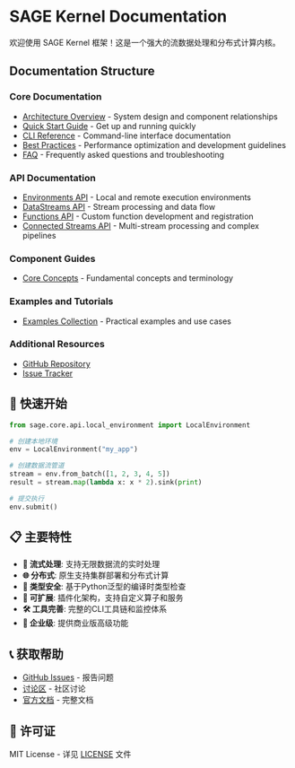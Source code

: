 # SAGE Kernel Documentation

欢迎使用 SAGE Kernel 框架！这是一个强大的流数据处理和分布式计算内核。

## Documentation Structure

### Core Documentation
- [Architecture Overview](architecture.md) - System design and component relationships
- [Quick Start Guide](guides/quickstart.md) - Get up and running quickly
- [CLI Reference](components/cli.md) - Command-line interface documentation
- [Best Practices](best-practices.md) - Performance optimization and development guidelines
- [FAQ](faq.md) - Frequently asked questions and troubleshooting

### API Documentation
- [Environments API](api/environments.md) - Local and remote execution environments
- [DataStreams API](api/datastreams.md) - Stream processing and data flow
- [Functions API](api/functions.md) - Custom function development and registration
- [Connected Streams API](api/connected-streams.md) - Multi-stream processing and complex pipelines

### Component Guides
- [Core Concepts](concepts.md) - Fundamental concepts and terminology

### Examples and Tutorials
- [Examples Collection](examples/README.md) - Practical examples and use cases

### Additional Resources
- [GitHub Repository](https://github.com/intellistream/SAGE)
- [Issue Tracker](https://github.com/intellistream/SAGE/issues)

## 🚀 快速开始

```python
from sage.core.api.local_environment import LocalEnvironment

# 创建本地环境
env = LocalEnvironment("my_app")

# 创建数据流管道
stream = env.from_batch([1, 2, 3, 4, 5])
result = stream.map(lambda x: x * 2).sink(print)

# 提交执行
env.submit()
```

## 📋 主要特性

- **🔄 流式处理**: 支持无限数据流的实时处理
- **🌐 分布式**: 原生支持集群部署和分布式计算
- **🎯 类型安全**: 基于Python泛型的编译时类型检查
- **🔌 可扩展**: 插件化架构，支持自定义算子和服务
- **🛠️ 工具完善**: 完整的CLI工具链和监控体系
- **🏢 企业级**: 提供商业版高级功能

## 📞 获取帮助

- [GitHub Issues](https://github.com/intellistream/SAGE/issues) - 报告问题
- [讨论区](https://github.com/intellistream/SAGE/discussions) - 社区讨论
- [官方文档](https://intellistream.github.io/SAGE-Pub/) - 完整文档

## 📄 许可证

MIT License - 详见 [LICENSE](../../../LICENSE) 文件
